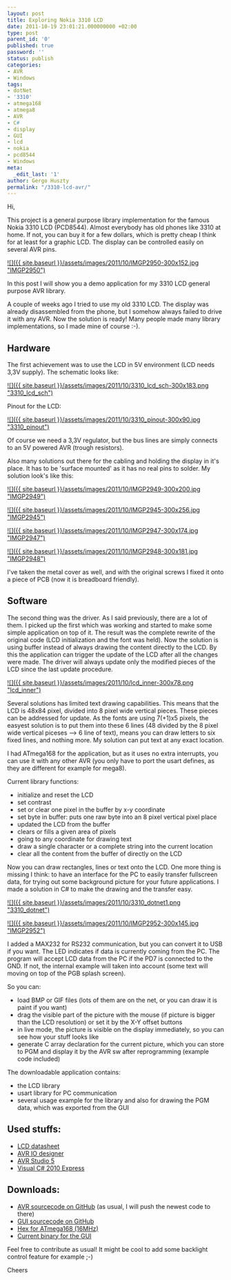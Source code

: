 ```yaml
---
layout: post
title: Exploring Nokia 3310 LCD
date: 2011-10-19 23:01:21.000000000 +02:00
type: post
parent_id: '0'
published: true
password: ''
status: publish
categories:
- AVR
- Windows
tags:
- dotNet
- '3310'
- atmega168
- atmega8
- AVR
- C#
- display
- GUI
- lcd
- nokia
- pcd8544
- Windows
meta:
  _edit_last: '1'
author: Gergo Huszty
permalink: "/3310-lcd-avr/"
---
```

Hi,

This project is a general purpose library implementation for the famous Nokia 3310 LCD (PCD8544). Almost everybody has old phones like 3310 at home. If not, you can buy it for a few dollars, which is pretty cheap I think for at least for a graphic LCD. The display can be controlled easily on several AVR pins.

[![]({{ site.baseurl }}/assets/images/2011/10/IMGP2950-300x152.jpg "IMGP2950")](https://libesz.digitaltrip.hu/wp-content/uploads/IMGP2950.jpg)<!--more-->

In this post I will show you a demo application for my 3310 LCD general purpose AVR library.

A couple of weeks ago I tried to use my old 3310 LCD. The display was already disassembled from the phone, but I somehow always failed to drive it with any AVR. Now the solution is ready! Many people made many library implementations, so I made mine of course :-).

## Hardware

The first achievement was to use the LCD in 5V environment (LCD needs 3,3V supply). The schematic looks like:

[![]({{ site.baseurl }}/assets/images/2011/10/3310_lcd_sch-300x183.png "3310\_lcd\_sch")](https://libesz.digitaltrip.hu/wp-content/uploads/3310_lcd_sch.png)

Pinout for the LCD:

[![]({{ site.baseurl }}/assets/images/2011/10/3310_pinout-300x90.jpg "3310\_pinout")](https://libesz.digitaltrip.hu/wp-content/uploads/3310_pinout.jpg)

Of course we need a 3,3V regulator, but the bus lines are simply connects to an 5V powered AVR (trough resistors).

Also many solutions out there for the cabling and holding the display in it's place. It has to be 'surface mounted' as it has no real pins to solder. My solution look's like this:

[![]({{ site.baseurl }}/assets/images/2011/10/IMGP2949-300x200.jpg "IMGP2949")](https://libesz.digitaltrip.hu/wp-content/uploads/IMGP2949.jpg)

[![]({{ site.baseurl }}/assets/images/2011/10/IMGP2945-300x256.jpg "IMGP2945")](https://libesz.digitaltrip.hu/wp-content/uploads/IMGP2945.jpg)

[![]({{ site.baseurl }}/assets/images/2011/10/IMGP2947-300x174.jpg "IMGP2947")](https://libesz.digitaltrip.hu/wp-content/uploads/IMGP2947.jpg)

[![]({{ site.baseurl }}/assets/images/2011/10/IMGP2948-300x181.jpg "IMGP2948")](https://libesz.digitaltrip.hu/wp-content/uploads/IMGP2948.jpg)

I've taken the metal cover as well, and with the original screws I fixed it onto a piece of PCB (now it is breadboard friendly).

## Software

The second thing was the driver. As I said previously, there are a lot of them. I picked up the first which was working and started to make some simple application on top of it. The result was the complete rewrite of the original code (LCD initialization and the font was held). Now the solution is using buffer instead of always drawing the content directly to the LCD. By this the application can trigger the update of the LCD after all the changes were made. The driver will always update only the modified pieces of the LCD since the last update procedure.

[![]({{ site.baseurl }}/assets/images/2011/10/lcd_inner-300x78.png "lcd\_inner")](https://libesz.digitaltrip.hu/wp-content/uploads/lcd_inner.png)

Several solutions has limited text drawing capabilities. This means that the LCD is 48x84 pixel, divided into 8 pixel wide vertical pieces. These pieces can be addressed for update. As the fonts are using 7(+1)x5 pixels, the easyest solution is to put them into these 6 lines (48 divided by the 8 pixel wide vertical piceses --\> 6 line of text), means you can draw letters to six fixed lines, and nothing more. My solution can put text at any exact location.

I had ATmega168 for the application, but as it uses no extra interrupts, you can use it with any other AVR (you only have to port the usart defines, as they are different for example for mega8).

Current library functions:

- initialize and reset the LCD
- set contrast
- set or clear one pixel in the buffer by x-y coordinate
- set byte in buffer: puts one raw byte into an 8 pixel vertical pixel place
- updated the LCD from the buffer
- clears or fills a given area of pixels
- going to any coordinate for drawing text
- draw a single character or a complete string into the current location
- clear all the content from the buffer of directly on the LCD

Now you can draw rectangles, lines or text onto the LCD. One more thing is missing I think: to have an interface for the PC to easily transfer fullscreen data, for trying out some background picture for your future applications. I made a solution in C# to make the drawing and the transfer easy.

[![]({{ site.baseurl }}/assets/images/2011/10/3310_dotnet1.png "3310\_dotnet")](https://libesz.digitaltrip.hu/wp-content/uploads/3310_dotnet1.png)

[![]({{ site.baseurl }}/assets/images/2011/10/IMGP2952-300x145.jpg "IMGP2952")](https://libesz.digitaltrip.hu/wp-content/uploads/IMGP2952.jpg)

I added a MAX232 for RS232 communication, but you can convert it to USB if you want. The LED indicates if data is currently coming from the PC. The program will accept LCD data from the PC if the PD7 is connected to the GND. If not, the internal example will taken into account (some text will moving on top of the PGB splash screen).

So you can:

- load BMP or GIF files (lots of them are on the net, or you can draw it is paint if you want)
- drag the visible part of the picture with the mouse (if picture is bigger than the LCD resolution) or set it by the X-Y offset buttons
- in live mode, the picture is visible on the display immediately, so you can see how your stuff looks like
- generate C array declaration for the current picture, which you can store to PGM and display it by the AVR sw after reprogramming (example code included)

The downloadable application contains:

- the LCD library
- usart library for PC communication
- several usage example for the library and also for drawing the PGM data, which was exported from the GUI

## Used stuffs:

- [LCD datasheet](http://www.classic.nxp.com/acrobat_download2/datasheets/PCD8544_1.pdf)
- [AVR IO designer](http://www.forestmoon.com/Software/AvrIoDesigner/)
- [AVR Studio 5](http://www.atmel.com/microsite/avr_studio_5/)
- [Visual C# 2010 Express](http://www.microsoft.com/visualstudio/en-us/products/2010-editions/visual-csharp-express)

## Downloads:

- [AVR sourcecode on GitHub](https://github.com/libesz/3310lcd_avr) (as usual, I will push the newest code to there)
- [GUI sourcecode on GitHub](https://github.com/libesz/3310lcd_helper_gui)
- [Hex for ATmega168 (16MHz)](https://libesz.digitaltrip.hu/downloads/3310lcd_mega168)
- [Current binary for the GUI](https://libesz.digitaltrip.hu/downloads/3310_gui_bin)

Feel free to contribute as usual! It might be cool to add some backlight control feature for example ;-)

Cheers

